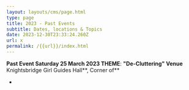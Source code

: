 ```yaml
---
layout: layouts/cms/page.html
type: page
title: 2023 - Past Events
subtitle: Dates, locations & Topics
date: 2023-12-30T23:33:24.260Z
url: x
permalink: /{{url}}/index.html
---
```

**Past Event Saturday 25 March 2023 THEME**: **"De-Cluttering" Venue** Knightsbridge Girl Guides Hall**, Corner of** 

*